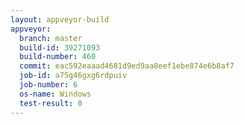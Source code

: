 ```yaml
---
layout: appveyor-build
appveyor:
  branch: master
  build-id: 39271093
  build-number: 460
  commit: eac592eaaad4681d9ed9aa8eef1ebe874e6b8af7
  job-id: a75g46gxg6rdpuiv
  job-number: 6
  os-name: Windows
  test-result: 0
---
```

